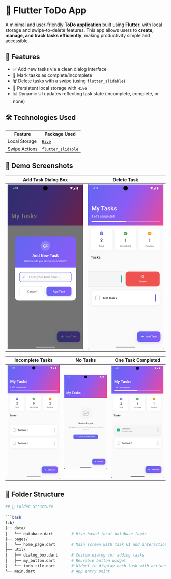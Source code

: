 # 📝 Flutter ToDo App

A minimal and user-friendly **ToDo application** built using **Flutter**, with local storage and swipe-to-delete features. This app allows users to **create, manage, and track tasks efficiently**, making productivity simple and accessible.

## 🚀 Features

- ✅ Add new tasks via a clean dialog interface
- 🔁 Mark tasks as complete/incomplete
- 🗑️ Delete tasks with a swipe (using `flutter_slidable`)
- 💾 Persistent local storage with `Hive`
- 📊 Dynamic UI updates reflecting task state (incomplete, complete, or none)

## 🛠️ Technologies Used

| Feature        | Package Used                                         |
|----------------|------------------------------------------------------|
| Local Storage  | [`Hive`](https://pub.dev/packages/hive)             |
| Swipe Actions  | [`flutter_slidable`](https://pub.dev/packages/flutter_slidable) |

## 📱 Demo Screenshots

| Add Task Dialog Box | Delete Task |
|---------------------|-------------|
| ![Add Task](https://github.com/AkshataSagare/ToDo-App/blob/master/demo/add_new_task_dialog_box.png) | ![Delete Task](https://github.com/AkshataSagare/ToDo-App/blob/master/demo/delete_task.png) |

| Incomplete Tasks | No Tasks | One Task Completed |
|------------------|------------------|--------------------|
| ![Incomplete](https://github.com/AkshataSagare/ToDo-App/blob/master/demo/incomplete_tasks_homescreen.png) | ![No Tasks](https://github.com/AkshataSagare/ToDo-App/blob/master/demo/no_tasks_homescreen.png) | ![Completed](https://github.com/AkshataSagare/ToDo-App/blob/master/demo/one_complete_task_homescreen.png) |

## 📂 Folder Structure

```bash
## 📂 Folder Structure

```bash
lib/
├── data/
│   └── database.dart        # Hive-based local database logic
├── pages/
│   └── home_page.dart       # Main screen with task UI and interactions
├── util/
│   ├── dialog_box.dart      # Custom dialog for adding tasks
│   ├── my_button.dart       # Reusable button widget
│   └── todo_tile.dart       # Widget to display each task with actions
└── main.dart                # App entry point

